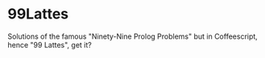 # 99Lattes
Solutions of the famous "Ninety-Nine Prolog Problems" but in Coffeescript, hence "99 Lattes", get it?
